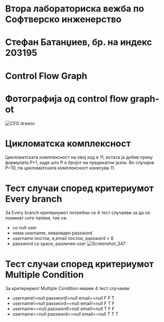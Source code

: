 # Втора лабораториска вежба по Софтверско инженерство

# Стефан Батанџиев, бр. на индекс 203195

# Control Flow Graph
# Фотографија од control flow graph-ot

![CFG drawio](https://github.com/StefanBatandjiev/SI_2023_lab2_203195/assets/86986482/7074ba68-2c09-4a66-9a9e-9631c69b4718)

# Цикломатска комплексност
Цикломатската комплексност на овој код е 11, истата ја добив преку формулата P+1, каде што P е бројот на предикатни јазли. Во случајoв P=10, па цикломатската комплексност изнесува 11.

# Тест случаи според критериумот Every branch
За Every branch критериумот потребни се 4 тест случаеви за да се поминат сите патеки, тие се:

- со null user
- нема username, невалиден password
- username постои, e,email постои, password < 8
- password со space, различен user
![Screenshot_347](https://github.com/StefanBatandjiev/SI_2023_lab2_203195/assets/86986482/678fc2f0-e44c-4910-9c23-d611d4a81077)



# Тест случаи според критериумот Multiple Condition
За критериумот Multiple Condition имаме 4 тест случаеви


- username!=null password!=null email==null F F T
- username!=null password==null email!=null F T F
- username==null password!=null email!=null T F F
- username==null password==null email==null T T T
